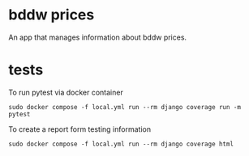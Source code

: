 # bddw prices

An app that manages information about bddw prices.


# tests

To run pytest via docker container

    sudo docker compose -f local.yml run --rm django coverage run -m pytest

To create a report form testing information

    sudo docker compose -f local.yml run --rm django coverage html
